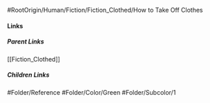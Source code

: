 #RootOrigin/Human/Fiction/Fiction_Clothed/How to Take Off Clothes
#### Links
##### Parent Links
[[Fiction_Clothed]]
##### Children Links
#Folder/Reference
#Folder/Color/Green
#Folder/Subcolor/1
